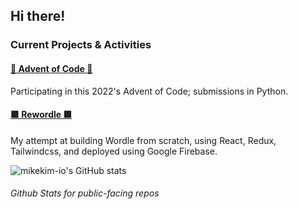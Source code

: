 ## Hi there!

### Current Projects & Activities
#### [🎄 Advent of Code 🎄](https://github.com/mikekim-io/advent-of-code)
Participating in this 2022's Advent of Code; submissions in Python.

#### [🟩 Rewordle 🟩](https://github.com/mikekim-io/rewordle)
My attempt at building Wordle from scratch, using React, Redux, Tailwindcss, and deployed using Google Firebase.

<!--
**mikekim-io/mikekim-io** is a ✨ _special_ ✨ repository because its `README.md` (this file) appears on your GitHub profile.

Here are some ideas to get you started:

- 🔭 I’m currently working on ...
- 🌱 I’m currently learning ...
- 👯 I’m looking to collaborate on ...
- 🤔 I’m looking for help with ...
- 💬 Ask me about ...
- 📫 How to reach me: ...
- 😄 Pronouns: ...
- ⚡ Fun fact: ...
-->

![mikekim-io's GitHub stats](https://github-readme-stats.vercel.app/api?username=mikekim-io&theme=transparent&show_icons=false)
###### *Github Stats for public-facing repos*
